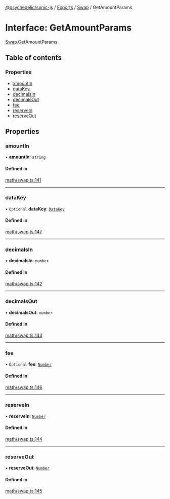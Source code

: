 [@psychedelic/sonic-js](../README.md) / [Exports](../modules.md) / [Swap](../modules/Swap.md) / GetAmountParams

# Interface: GetAmountParams

[Swap](../modules/Swap.md).GetAmountParams

## Table of contents

### Properties

- [amountIn](Swap.GetAmountParams.md#amountin)
- [dataKey](Swap.GetAmountParams.md#datakey)
- [decimalsIn](Swap.GetAmountParams.md#decimalsin)
- [decimalsOut](Swap.GetAmountParams.md#decimalsout)
- [fee](Swap.GetAmountParams.md#fee)
- [reserveIn](Swap.GetAmountParams.md#reservein)
- [reserveOut](Swap.GetAmountParams.md#reserveout)

## Properties

### amountIn

• **amountIn**: `string`

#### Defined in

[math/swap.ts:141](https://github.com/Psychedelic/sonic-js/blob/cfc7f22/src/math/swap.ts#L141)

___

### dataKey

• `Optional` **dataKey**: [`DataKey`](../modules/Swap.md#datakey)

#### Defined in

[math/swap.ts:147](https://github.com/Psychedelic/sonic-js/blob/cfc7f22/src/math/swap.ts#L147)

___

### decimalsIn

• **decimalsIn**: `number`

#### Defined in

[math/swap.ts:142](https://github.com/Psychedelic/sonic-js/blob/cfc7f22/src/math/swap.ts#L142)

___

### decimalsOut

• **decimalsOut**: `number`

#### Defined in

[math/swap.ts:143](https://github.com/Psychedelic/sonic-js/blob/cfc7f22/src/math/swap.ts#L143)

___

### fee

• `Optional` **fee**: [`Number`](../modules/Types.md#number)

#### Defined in

[math/swap.ts:146](https://github.com/Psychedelic/sonic-js/blob/cfc7f22/src/math/swap.ts#L146)

___

### reserveIn

• **reserveIn**: [`Number`](../modules/Types.md#number)

#### Defined in

[math/swap.ts:144](https://github.com/Psychedelic/sonic-js/blob/cfc7f22/src/math/swap.ts#L144)

___

### reserveOut

• **reserveOut**: [`Number`](../modules/Types.md#number)

#### Defined in

[math/swap.ts:145](https://github.com/Psychedelic/sonic-js/blob/cfc7f22/src/math/swap.ts#L145)
